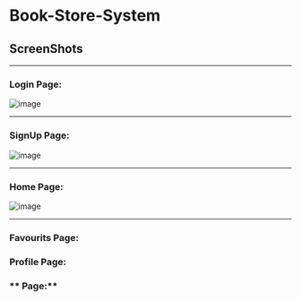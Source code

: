 # Book-Store-System

## ScreenShots
---
### **Login Page:**
![image](https://github.com/user-attachments/assets/f9debdf1-8e5f-4485-98ec-e223805fc7ec)

---
### **SignUp Page:**

![image](https://github.com/user-attachments/assets/86677411-dae8-4bb1-a8cf-eb1af3022416)

---
### **Home Page:**
![image](https://github.com/user-attachments/assets/384dd56a-32de-482a-969e-c72dea453723)

---
### **Favourits Page:**


### **Profile Page:**


### ** Page:**
